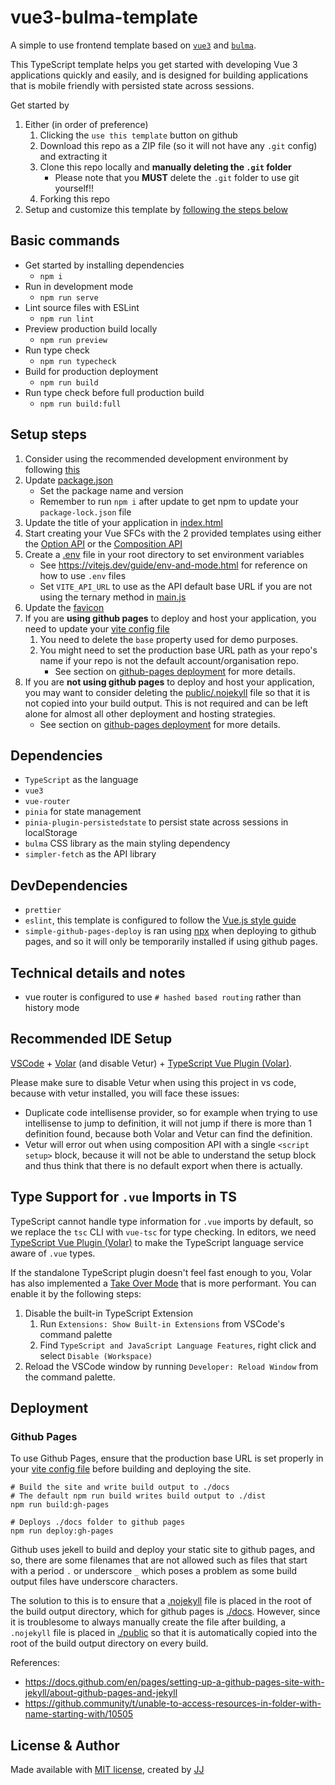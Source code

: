 # vue3-bulma-template
A simple to use frontend template based on [`vue3`](https://v3.vuejs.org/guide/introduction.html) and [`bulma`](https://bulma.io/).

This TypeScript template helps you get started with developing Vue 3 applications quickly and easily, and is designed for building applications that is mobile friendly with persisted state across sessions.

Get started by
1. Either (in order of preference)
    1. Clicking the `use this template` button on github
    1. Download this repo as a ZIP file (so it will not have any `.git` config) and extracting it
    1. Clone this repo locally and **manually deleting the `.git` folder**
        - Please note that you **MUST** delete the `.git` folder to use git yourself!!
    1. Forking this repo
1. Setup and customize this template by [following the steps below](#setup-steps)


## Basic commands
- Get started by installing dependencies
    - `npm i`
- Run in development mode
    - `npm run serve`
- Lint source files with ESLint
    - `npm run lint`
- Preview production build locally
    - `npm run preview`
- Run type check
    - `npm run typecheck`
- Build for production deployment
    - `npm run build`
- Run type check before full production build
    - `npm run build:full`


## Setup steps
1. Consider using the recommended development environment by following [this](#recommended-ide-setup)
1. Update [package.json](./package.json)
    - Set the package name and version
    - Remember to run `npm i` after update to get npm to update your `package-lock.json` file
1. Update the title of your application in [index.html](./index.html)
1. Start creating your Vue SFCs with the 2 provided templates using either the [Option API](./src/components/TemplateOptions.vue) or the [Composition API](./src/components/TemplateComposition.vue)
1. Create a [.env](./.env) file in your root directory to set environment variables
    - See <https://vitejs.dev/guide/env-and-mode.html> for reference on how to use `.env` files
    - Set `VITE_API_URL` to use as the API default base URL if you are not using the ternary method in [main.js](./src/main.js)
1. Update the [favicon](./public/favicon.ico)
1. If you are **using github pages** to deploy and host your application, you need to update your [vite config file](./vite.config.ts)
    1. You need to delete the `base` property used for demo purposes.
    1. You might need to set the production base URL path as your repo's name if your repo is not the default account/organisation repo.
        - See section on [github-pages deployment](#github-pages) for more details.
1. If you are **not using github pages** to deploy and host your application, you may want to consider deleting the [public/.nojekyll](./public/.nojekyll) file so that it is not copied into your build output. This is not required and can be left alone for almost all other deployment and hosting strategies.
    - See section on [github-pages deployment](#github-pages) for more details.


## Dependencies
- `TypeScript` as the language
- `vue3`
- `vue-router`
- `pinia` for state management
- `pinia-plugin-persistedstate` to persist state across sessions in localStorage
- `bulma` CSS library as the main styling dependency
- `simpler-fetch` as the API library


## DevDependencies
- `prettier`
- `eslint`, this template is configured to follow the [Vue.js style guide](https://vuejs.org/style-guide/)
- `simple-github-pages-deploy` is ran using [npx](https://www.npmjs.com/package/npx) when deploying to github pages, and so it will only be temporarily installed if using github pages.


## Technical details and notes
- vue router is configured to use `# hashed based routing` rather than history mode


## Recommended IDE Setup
[VSCode](https://code.visualstudio.com/) + [Volar](https://marketplace.visualstudio.com/items?itemName=johnsoncodehk.volar) (and disable Vetur) + [TypeScript Vue Plugin (Volar)](https://marketplace.visualstudio.com/items?itemName=johnsoncodehk.vscode-typescript-vue-plugin).

Please make sure to disable Vetur when using this project in vs code, because with vetur installed, you will face these issues:
- Duplicate code intellisense provider, so for example when trying to use intellisense to jump to definition, it will not jump if there is more than 1 definition found, because both Volar and Vetur can find the definition.
- Vetur will error out when using composition API with a single `<script setup>` block, because it will not be able to understand the setup block and thus think that there is no default export when there is actually.


## Type Support for `.vue` Imports in TS
TypeScript cannot handle type information for `.vue` imports by default, so we replace the `tsc` CLI with `vue-tsc` for type checking. In editors, we need [TypeScript Vue Plugin (Volar)](https://marketplace.visualstudio.com/items?itemName=johnsoncodehk.vscode-typescript-vue-plugin) to make the TypeScript language service aware of `.vue` types.

If the standalone TypeScript plugin doesn't feel fast enough to you, Volar has also implemented a [Take Over Mode](https://github.com/johnsoncodehk/volar/discussions/471#discussioncomment-1361669) that is more performant. You can enable it by the following steps:

1. Disable the built-in TypeScript Extension
    1) Run `Extensions: Show Built-in Extensions` from VSCode's command palette
    2) Find `TypeScript and JavaScript Language Features`, right click and select `Disable (Workspace)`
2. Reload the VSCode window by running `Developer: Reload Window` from the command palette.


## Deployment
### Github Pages
To use Github Pages, ensure that the production base URL is set properly in your [vite config file](./vite.config.ts) before building and deploying the site.
```shell
# Build the site and write build output to ./docs
# The default npm run build writes build output to ./dist
npm run build:gh-pages

# Deploys ./docs folder to github pages
npm run deploy:gh-pages
```

Github uses jekell to build and deploy your static site to github pages, and so, there are some filenames that are not allowed such as files that start with a period `.` or underscore `_` which poses a problem as some build output files have underscore characters.

The solution to this is to ensure that a [.nojekyll](./public/.nojekyll) file is placed in the root of the build output directory, which for github pages is [./docs](./docs). However, since it is troublesome to always manually create the file after building, a `.nojekyll` file is placed in [./public](./public/) so that it is automatically copied into the root of the build output directory on every build.

References:
- <https://docs.github.com/en/pages/setting-up-a-github-pages-site-with-jekyll/about-github-pages-and-jekyll>
- <https://github.community/t/unable-to-access-resources-in-folder-with-name-starting-with/10505>


## License & Author
Made available with [MIT license](./LICENSE), created by [JJ](https://github.com/Jaimeloeuf)